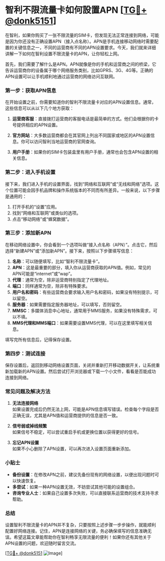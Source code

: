 # 智利不限流量卡如何設置APN [[TG💪+ @donk5151](https://t.me/s/donk5151)]

在智利，如果你购买了一张不限流量的SIM卡，但发现无法正常连接到网络，可能是因为你还没有正确设置APN（接入点名称）。APN是手机连接移动网络时需要配置的关键信息之一，不同的运营商有不同的APN设置要求。今天，我们就来详细讲解一下如何在智利设置不限流量卡的APN，让你轻松上网。

首先，我们需要了解什么是APN。APN就像是你的手机和运营商之间的桥梁，它告诉运营商你的设备属于哪个网络服务类别，比如GPRS、3G、4G等。正确的APN设置可以让手机顺利地通过运营商的网络访问互联网。

### 第一步：获取APN信息

在开始设置之前，你需要知道你的智利不限流量卡对应的APN设置信息。通常，这些信息可以从以下几个地方获取：

1. **运营商客服**：直接拨打运营商的客服电话是最简单的方式。他们会根据你的卡号提供相应的APN设置。
   
2. **官方网站**：大多数运营商都会在其官网上列出不同国家或地区的APN设置信息。你可以访问智利当地运营商的官网查询。

3. **用户手册**：如果你的SIM卡包装盒里有用户手册，通常也会包含APN设置的相关信息。

### 第二步：进入手机设置

接下来，我们进入手机的设置界面，找到“网络和互联网”或“无线和网络”选项。这个位置可能会因手机品牌和操作系统版本的不同而有所差异。一般来说，以下步骤是通用的：

1. 打开手机的“设置”应用。
2. 找到“网络和互联网”或类似的选项。
3. 点击“移动网络”或“蜂窝数据”。

### 第三步：添加新APN

在移动网络设置中，你会看到一个选项叫做“接入点名称（APN）”。点击它，然后选择“新建APN”或“添加新APN”。接下来，按照以下步骤填写信息：

1. **名称**：可以随便填写，比如“智利不限流量卡”。
2. **APN**：这是最重要的部分，填入你从运营商获取的APN值。例如，常见的APN可能是“internet”或“wap”。
3. **代理**：通常为空，除非运营商特别指定了代理地址。
4. **端口**：同样通常为空，除非有特殊要求。
5. **用户名和密码**：有些运营商会要求输入用户名和密码，如果没有特别提示，可以留空。
6. **服务器**：如果需要指定服务器地址，可以填写，否则留空。
7. **MMSC**：多媒体消息中心地址，通常用于MMS服务，如果没有特殊需求，可以不填。
8. **MMS代理和MMS端口**：如果需要设置MMS代理，可以在这里填写相关信息。

填写完所有信息后，记得保存设置。

### 第四步：测试连接

保存设置后，返回到移动网络设置页面，关闭并重新打开移动数据开关，让系统重新加载新的APN设置。然后尝试打开浏览器或下载一个小文件，看看是否能成功连接到网络。

### 常见问题及解决方法

1. **无法连接网络**  
   如果设置完成后仍然无法上网，可能是APN信息填写错误。检查每个字段是否正确无误，尤其是APN值和运营商提供的信息是否一致。

2. **信号弱或掉线频繁**  
   如果信号不稳定，可以尝试重启手机或更换位置以获得更好的信号。

3. **忘记APN设置**  
   如果不小心删除了APN设置，可以再次进入设置页面重新添加。

### 小贴士

- **备份设置**：在修改APN之前，建议先备份现有的网络设置，以便出现问题时可以快速恢复。
- **多尝试**：如果一种APN设置无效，不妨尝试其他可能的设置组合。
- **咨询专业人士**：如果自己设置多次失败，可以直接联系运营商的技术支持寻求帮助。

### 总结

设置智利不限流量卡的APN并不复杂，只要按照上述步骤一步步操作，就能顺利配置好网络连接。记住，APN是连接网络的关键，务必确保填写的信息准确无误。希望这篇文章能帮助你在智利畅享无限流量的便利！如果你还有其他关于APN设置的问题，欢迎随时留言交流。

[[TG💪+ @donk5151](https://t.me/s/donk5151) ![Image](https://i.postimg.cc/rwNCRYN7/Snipaste-2025-04-30-17-27-05.png)]
